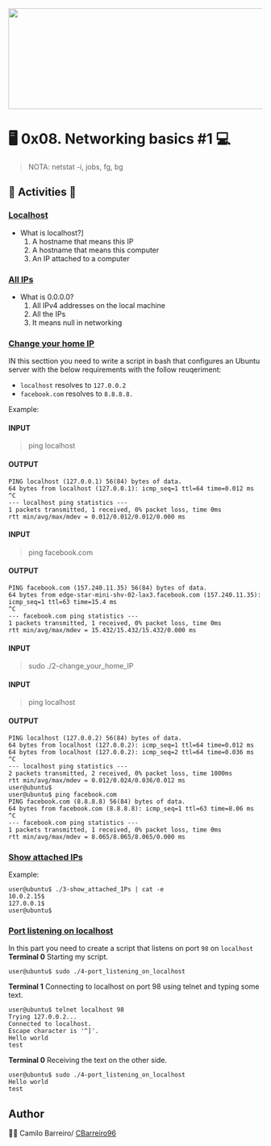 <div align="center"><img src="https://user-images.githubusercontent.com/66263776/98416555-43fa9b80-204d-11eb-800a-df8e19b62655.jpg" width="700" height= "200"> </div>

# :desktop_computer: 0x08. Networking basics #1 :computer:
> NOTA: netstat -i, jobs, fg, bg
## :memo: Activities :memo:
### [Localhost ]()
* What is localhost?]
	1) A hostname that means this IP
	2) A hostname that means this computer
	3) An IP attached to a computer
### [All IPs]()
* What is 0.0.0.0?
	1) All IPv4 addresses on the local machine
	2) All the IPs
	3) It means null in networking

### [Change your home IP]()
IN this secttion you need to write a script in bash that configures an Ubuntu server with the below requirements with the follow reuqeriment:
* ```localhost``` resolves to ```127.0.0.2```
* ```facebook.com``` resolves to ```8.8.8.8.```

Example:

#### INPUT
>ping localhost
#### OUTPUT
```SHELL
PING localhost (127.0.0.1) 56(84) bytes of data.
64 bytes from localhost (127.0.0.1): icmp_seq=1 ttl=64 time=0.012 ms
^C
--- localhost ping statistics ---
1 packets transmitted, 1 received, 0% packet loss, time 0ms
rtt min/avg/max/mdev = 0.012/0.012/0.012/0.000 ms
```
#### INPUT
> ping facebook.com
#### OUTPUT
```SHELL
PING facebook.com (157.240.11.35) 56(84) bytes of data.
64 bytes from edge-star-mini-shv-02-lax3.facebook.com (157.240.11.35): icmp_seq=1 ttl=63 time=15.4 ms
^C
--- facebook.com ping statistics ---
1 packets transmitted, 1 received, 0% packet loss, time 0ms
rtt min/avg/max/mdev = 15.432/15.432/15.432/0.000 ms
```
#### INPUT
>sudo ./2-change_your_home_IP
#### INPUT
>ping localhost
#### OUTPUT
```SHELL
PING localhost (127.0.0.2) 56(84) bytes of data.
64 bytes from localhost (127.0.0.2): icmp_seq=1 ttl=64 time=0.012 ms
64 bytes from localhost (127.0.0.2): icmp_seq=2 ttl=64 time=0.036 ms
^C
--- localhost ping statistics ---
2 packets transmitted, 2 received, 0% packet loss, time 1000ms
rtt min/avg/max/mdev = 0.012/0.024/0.036/0.012 ms
user@ubuntu$
user@ubuntu$ ping facebook.com
PING facebook.com (8.8.8.8) 56(84) bytes of data.
64 bytes from facebook.com (8.8.8.8): icmp_seq=1 ttl=63 time=8.06 ms
^C
--- facebook.com ping statistics ---
1 packets transmitted, 1 received, 0% packet loss, time 0ms
rtt min/avg/max/mdev = 8.065/8.065/8.065/0.000 ms
```
### [Show attached IPs ]()
Example:
```
user@ubuntu$ ./3-show_attached_IPs | cat -e
10.0.2.15$
127.0.0.1$
user@ubuntu$
```
### [Port listening on localhost]()
In this part you need to create  a script that listens on port ```98``` on ```localhost```
**Terminal 0**
Starting my script.
```
user@ubuntu$ sudo ./4-port_listening_on_localhost
```
**Terminal 1**
Connecting to localhost on port 98 using telnet and typing some text.
```
user@ubuntu$ telnet localhost 98
Trying 127.0.0.2...
Connected to localhost.
Escape character is '^]'.
Hello world
test
```
**Terminal 0**
Receiving the text on the other side.
```
user@ubuntu$ sudo ./4-port_listening_on_localhost
Hello world
test
```
## Author
:man_technologist: Camilo Barreiro/ [CBarreiro96](https://github.com/CBarreiro96)